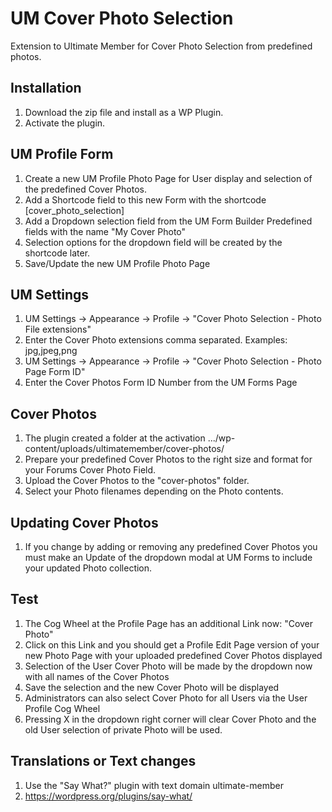 # UM Cover Photo Selection
Extension to Ultimate Member for Cover Photo Selection from predefined photos.

## Installation
1. Download the zip file and install as a WP Plugin.
2. Activate the plugin.

## UM Profile Form
1. Create a new UM Profile Photo Page for User display and selection of the predefined Cover Photos.
2. Add a Shortcode field to this new Form with the shortcode [cover_photo_selection]
3. Add a Dropdown selection field from the UM Form Builder Predefined fields with the name "My Cover Photo"
4. Selection options for the dropdown field will be created by the shortcode later.
5. Save/Update the new UM Profile Photo Page

## UM Settings
1. UM Settings -> Appearance -> Profile -> "Cover Photo Selection - Photo File extensions"
2. Enter the Cover Photo extensions comma separated. Examples: jpg,jpeg,png
3. UM Settings -> Appearance -> Profile -> "Cover Photo Selection - Photo Page Form ID"
4. Enter the Cover Photos Form ID Number from the UM Forms Page

## Cover Photos
1. The plugin created a folder at the activation  .../wp-content/uploads/ultimatemember/cover-photos/
2. Prepare your predefined Cover Photos to the right size and format for your Forums Cover Photo Field.
3. Upload the Cover Photos to the "cover-photos" folder.
4. Select your Photo filenames depending on the Photo contents.

## Updating Cover Photos
1. If you change by adding or removing any predefined Cover Photos you must make an Update of the dropdown modal at UM Forms to include your updated Photo collection.

## Test
1. The Cog Wheel at the Profile Page has an additional Link now: "Cover Photo"
2. Click on this Link and you should get a Profile Edit Page version of your new Photo Page with your uploaded predefined Cover Photos displayed
3. Selection of the User Cover Photo will be made by the dropdown now with all names of the Cover Photos
4. Save the selection and the new Cover Photo will be displayed
5. Administrators can also select Cover Photo for all Users via the User Profile Cog Wheel 
6. Pressing X in the dropdown right corner will clear Cover Photo and the old User selection of private Photo will be used.

## Translations or Text changes
1. Use the "Say What?" plugin with text domain ultimate-member
2. https://wordpress.org/plugins/say-what/
